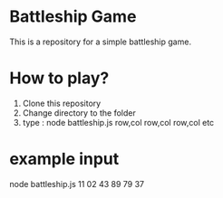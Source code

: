 # Battleship Game
This is a repository for a simple battleship game.

# How to play?
1. Clone this repository
2. Change directory to the folder
3. type : node battleship.js row,col row,col row,col etc
# example input 
node battleship.js 11 02 43 89 79 37
